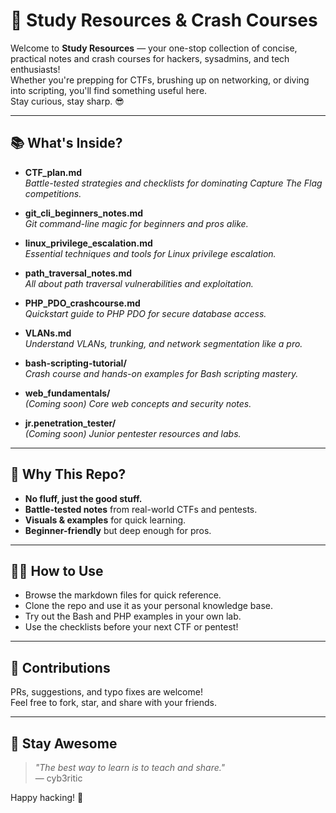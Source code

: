 # 🚀 Study Resources & Crash Courses

Welcome to **Study Resources** — your one-stop collection of concise, practical notes and crash courses for hackers, sysadmins, and tech enthusiasts!  
Whether you're prepping for CTFs, brushing up on networking, or diving into scripting, you'll find something useful here.  
Stay curious, stay sharp. 😎

---

## 📚 What's Inside?

- **CTF_plan.md**  
  _Battle-tested strategies and checklists for dominating Capture The Flag competitions._

- **git_cli_beginners_notes.md**  
  _Git command-line magic for beginners and pros alike._

- **linux_privilege_escalation.md**  
  _Essential techniques and tools for Linux privilege escalation._

- **path_traversal_notes.md**  
  _All about path traversal vulnerabilities and exploitation._

- **PHP_PDO_crashcourse.md**  
  _Quickstart guide to PHP PDO for secure database access._

- **VLANs.md**  
  _Understand VLANs, trunking, and network segmentation like a pro._

- **bash-scripting-tutorial/**  
  _Crash course and hands-on examples for Bash scripting mastery._

- **web_fundamentals/**  
  _(Coming soon) Core web concepts and security notes._

- **jr.penetration_tester/**  
  _(Coming soon) Junior pentester resources and labs._

---

## 🌟 Why This Repo?

- **No fluff, just the good stuff.**
- **Battle-tested notes** from real-world CTFs and pentests.
- **Visuals & examples** for quick learning.
- **Beginner-friendly** but deep enough for pros.

---

## 🧑‍💻 How to Use

- Browse the markdown files for quick reference.
- Clone the repo and use it as your personal knowledge base.
- Try out the Bash and PHP examples in your own lab.
- Use the checklists before your next CTF or pentest!

---

## 🤝 Contributions

PRs, suggestions, and typo fixes are welcome!  
Feel free to fork, star, and share with your friends.

---

## 📢 Stay Awesome

> _"The best way to learn is to teach and share."_  
> — cyb3ritic

Happy hacking! 🎉
